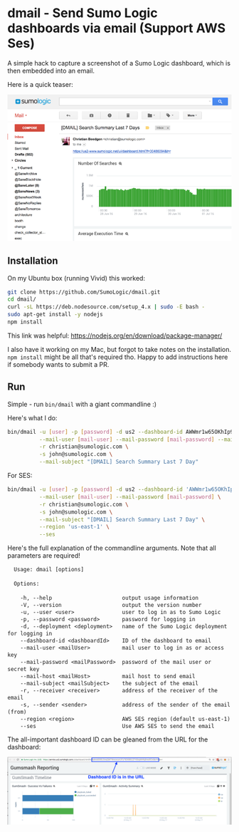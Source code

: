 # dmail - Send Sumo Logic dashboards via email (Support AWS Ses)

A simple hack to capture a screenshot of a Sumo Logic dashboard, which is then embedded into an email.

Here is a quick teaser:

![Teaser](images/sample.png)

## Installation

On my Ubuntu box (running Vivid) this worked:

```bash
git clone https://github.com/SumoLogic/dmail.git
cd dmail/
curl -sL https://deb.nodesource.com/setup_4.x | sudo -E bash -
sudo apt-get install -y nodejs
npm install
```

This link was helpful: https://nodejs.org/en/download/package-manager/

I also have it working on my Mac, but forgot to take notes on the installation. `npm install` might be all that's required tho. Happy to add instructions here if somebody wants to submit a PR.

## Run

Simple - run `bin/dmail` with a giant commandline :)

Here's what I do:

```bash
bin/dmail -u [user] -p [password] -d us2 --dashboard-id AWWmr1w65OKhIp9Y0lU0QYvwhoranel75MpZmqZt8hARxm4kcfrG6hD0G4us \
          --mail-user [mail-user] --mail-password [mail-password] --mail-host smtp.gmail.com \
          -r christian@sumologic.com \
          -s john@sumologic.com \
          --mail-subject "[DMAIL] Search Summary Last 7 Day"
```

For SES:

```bash
bin/dmail -u [user] -p [password] -d us2 --dashboard-id 'AWWmr1w65OKhIp9Y0lU0QYvwhoranel75MpZmqZt8hARxm4kcfrG6hD0G4us' \
          --mail-user [mail-user] --mail-password [mail-password] \
          -r christian@sumologic.com \
          -s john@sumologic.com \
          --mail-subject "[DMAIL] Search Summary Last 7 Day" \
          --region 'us-east-1' \
          --ses
```

Here's the full explanation of the commandline arguments. Note that all parameters are required!

```
  Usage: dmail [options]

  Options:

    -h, --help                      output usage information
    -V, --version                   output the version number
    -u, --user <user>               user to log in as to Sumo Logic
    -p, --password <password>       password for logging in
    -d, --deployment <deployment>   name of the Sumo Logic deployment for logging in
    --dashboard-id <dashboardId>    ID of the dashboard to email
    --mail-user <mailUser>          mail user to log in as or access key
    --mail-password <mailPassword>  password of the mail user or secret key
    --mail-host <mailHost>          mail host to send email
    --mail-subject <mailSubject>    the subject of the email
    -r, --receiver <receiver>       address of the receiver of the email
    -s, --sender <sender>           address of the sender of the email (from)
    --region <region>               AWS SES region (default us-east-1)
    --ses                           Use AWS SES to send the email
```

The all-important dashboard ID can be gleaned from the URL for the dashboard:

![Teaser](images/dashboard-id-v2.png)
